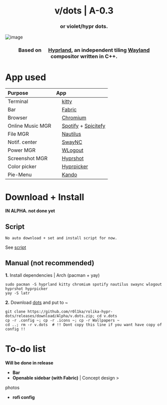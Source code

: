 <div align="center">
<h1>v/dots | A-0.3</h1>
<h3>or violet/hypr dots.</h3>
</div>

![image](https://github.com/user-attachments/assets/dfc096c0-5ad3-4068-8c8d-8f78da19c17c)

<div align="center">
<h3>Based on <img height="14" width="14" src="https://avatars.githubusercontent.com/u/107882187?s=200&v=4" /> <a href="https://hyprland.org/">Hyprland</a>, an independent tiling <a href="https://wayland.freedesktop.org/">Wayland</a> compositor written in C++.</h3>
</div>

<div>
<h1>App used</h1>
</div>


| **Purpose** | **App** |
|:---|:---|
| Terminal |  <img height="14" width="14" src="https://upload.wikimedia.org/wikipedia/commons/2/2f/Kitty%28Terminal-emulator%29.png" /> [kitty](https://github.com/kovidgoyal/kitty) |
| Bar | <img height="14" width="14" src="https://avatars.githubusercontent.com/u/146791241?s=200&v=4" /> [Fabric](https://github.com/Fabric-Development/fabric)
| Browser | <img height="14" width="14" src="https://www.chromium.org/_assets/icon-chromium-96.png" /> [Chromium](https://www.chromium.org/getting-involved/download-chromium/) 
| Online Music MGR | <img height="14" width="14" src="https://upload.wikimedia.org/wikipedia/commons/7/75/Spotify_icon.png" /> [Spotify](https://spotify.com) +  [Spicitefy](https://spicetify.app) |
| File MGR | <img height="14" width="14" src="https://apps.gnome.org/icons/scalable/org.gnome.Nautilus.svg" /> [Nautilus](https://apps.gnome.org/ru/Nautilus/) |
| Notif. center | <img height="14" width="14" src="https://cdn.simpleicons.org/linux/black" /> [SwayNC](https://github.com/ErikReider/SwayNotificationCenter) |
| Power MGR | <img height="14" width="14" src="https://cdn.simpleicons.org/linux/black" /> [WLogout](https://github.com/ArtsyMacaw/wlogout) |
| Screenshot MGR | <img height="14" width="14" src="https://avatars.githubusercontent.com/u/107882187?s=200&v=4" /> [Hyprshot](https://github.com/Gustash/Hyprshot) |
| Color picker | <img height="14" width="14" src="https://avatars.githubusercontent.com/u/107882187?s=200&v=4" /> [Hyprpicker](https://github.com/hyprwm/hyprpicker) |
| Pie-Menu | <img height="14" width="14" src="https://avatars.githubusercontent.com/u/130886533?s=200&v=4" /> [Kando](https://github.com/kando-menu/kando) |



<div>
<h1>Download + Install</h1>
</div>

**IN ALPHA. not done yet**


<h2>Script</h2>

```
No auto download + set and install script for now.
```

See [script]()


<h2>Manual (not recommended)</h2>

**1.** Install dependencies | Arch (pacman + yay)
```
sudo pacman -S hyprland kitty chromium spotify nautilus swaync wlogout hyprshot hyprpicker
yay -S latr
```

**2.** Download [dots](https://github.com/r0l1ka/rolika-hypr-dots/releases/download/Alpha/v.dots.zip) and put to ~
```
git clone https://github.com/r0l1ka/rolika-hypr-dots/releases/download/Alpha/v.dots.zip; cd v.dots
cp -r .config ~; cp -r .icons ~; cp -r Wallpapers ~
cd ..; rm -r v.dots  # !! Dont copy this line if you want have copy of config !!
```

<div>
<h1>To-do list</h1>
</div>

**Will be done in release**
+ **Bar**
+ **Openable sidebar (with Fabric)** | Concept design >

photos

+ **rofi config**
